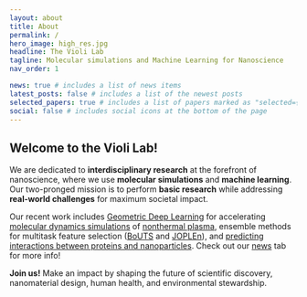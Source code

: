 ```yaml
---
layout: about
title: About
permalink: /
hero_image: high_res.jpg
headline: The Violi Lab
tagline: Molecular simulations and Machine Learning for Nanoscience
nav_order: 1

news: true # includes a list of news items
latest_posts: false # includes a list of the newest posts
selected_papers: true # includes a list of papers marked as "selected={true}"
social: false # includes social icons at the bottom of the page
---
```


## Welcome to the Violi Lab!

We are dedicated to **interdisciplinary research** at the forefront of nanoscience, where we use **molecular simulations** and **machine learning**.
Our two-pronged mission is to perform **basic research** while addressing **real-world challenges** for maximum societal impact.

Our recent work includes [Geometric Deep Learning](https://geometricdeeplearning.com) for accelerating [molecular dynamics simulations](https://en.wikipedia.org/wiki/Molecular_dynamics) of [nonthermal plasma](https://en.wikipedia.org/wiki/Nonthermal_plasma), ensemble methods for multitask feature selection ([BoUTS](https://arxiv.org/abs/2403.14466) and [JOPLEn](https://arxiv.org/abs/2405.00303)), and [predicting interactions between proteins and nanoparticles](https://news.umich.edu/nanobiotics-ai-for-discovering-where-and-how-nanoparticles-bind-with-proteins/).
Check out our [news](/news/) tab for more info!

**Join us!**
Make an impact by shaping the future of scientific discovery, nanomaterial design, human health, and environmental stewardship.
